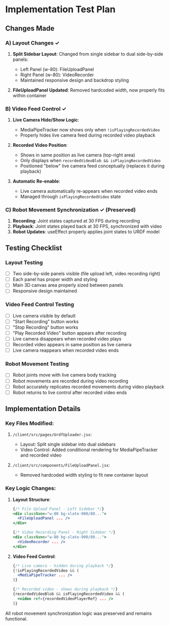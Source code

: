 # Implementation Test Plan

## Changes Made

### A) Layout Changes ✓
1. **Split Sidebar Layout**: Changed from single sidebar to dual side-by-side panels:
   - Left Panel (w-80): FileUploadPanel 
   - Right Panel (w-80): VideoRecorder
   - Maintained responsive design and backdrop styling

2. **FileUploadPanel Updated**: Removed hardcoded width, now properly fits within container

### B) Video Feed Control ✓
1. **Live Camera Hide/Show Logic**: 
   - MediaPipeTracker now shows only when `!isPlayingRecordedVideo`
   - Properly hides live camera feed during recorded video playback

2. **Recorded Video Position**: 
   - Shows in same position as live camera (top-right area)
   - Only displays when `recordedVideoBlob && isPlayingRecordedVideo`
   - Positioned "below" live camera feed conceptually (replaces it during playback)

3. **Automatic Re-enable**: 
   - Live camera automatically re-appears when recorded video ends
   - Managed through `isPlayingRecordedVideo` state

### C) Robot Movement Synchronization ✓ (Preserved)
1. **Recording**: Joint states captured at 30 FPS during recording
2. **Playback**: Joint states played back at 30 FPS, synchronized with video
3. **Robot Updates**: useEffect properly applies joint states to URDF model

## Testing Checklist

### Layout Testing
- [ ] Two side-by-side panels visible (file upload left, video recording right)  
- [ ] Each panel has proper width and styling
- [ ] Main 3D canvas area properly sized between panels
- [ ] Responsive design maintained

### Video Feed Control Testing
- [ ] Live camera visible by default
- [ ] "Start Recording" button works
- [ ] "Stop Recording" button works  
- [ ] "Play Recorded Video" button appears after recording
- [ ] Live camera disappears when recorded video plays
- [ ] Recorded video appears in same position as live camera
- [ ] Live camera reappears when recorded video ends

### Robot Movement Testing
- [ ] Robot joints move with live camera body tracking
- [ ] Robot movements are recorded during video recording
- [ ] Robot accurately replicates recorded movements during video playback
- [ ] Robot returns to live control after recorded video ends

## Implementation Details

### Key Files Modified:
1. `/client/src/pages/UrdfUploader.jsx`: 
   - Layout: Split single sidebar into dual sidebars
   - Video Control: Added conditional rendering for MediaPipeTracker and recorded video

2. `/client/src/components/FileUploadPanel.jsx`:
   - Removed hardcoded width styling to fit new container layout

### Key Logic Changes:
1. **Layout Structure**:
   ```jsx
   {/* File Upload Panel - Left Sidebar */}
   <div className="w-80 bg-slate-900/80...">
     <FileUploadPanel ... />
   </div>
   
   {/* Video Recording Panel - Right Sidebar */}
   <div className="w-80 bg-slate-900/80...">
     <VideoRecorder ... />
   </div>
   ```

2. **Video Feed Control**:
   ```jsx
   {/* Live camera - hidden during playback */}
   {!isPlayingRecordedVideo && (
     <MediaPipeTracker ... />
   )}
   
   {/* Recorded video - shows during playback */}
   {recordedVideoBlob && isPlayingRecordedVideo && (
     <video ref={recordedVideoPlayerRef} ... />
   )}
   ```

All robot movement synchronization logic was preserved and remains functional.